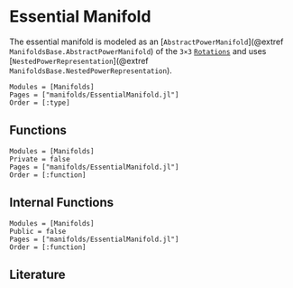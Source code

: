 # Essential Manifold
The essential manifold is modeled as an [`AbstractPowerManifold`](@extref `ManifoldsBase.AbstractPowerManifold`)  of the ``3×3`` [`Rotations`](@ref) and uses [`NestedPowerRepresentation`](@extref `ManifoldsBase.NestedPowerRepresentation`).

```@autodocs
Modules = [Manifolds]
Pages = ["manifolds/EssentialManifold.jl"]
Order = [:type]
```

## Functions
```@autodocs
Modules = [Manifolds]
Private = false
Pages = ["manifolds/EssentialManifold.jl"]
Order = [:function]
```

## Internal Functions
```@autodocs
Modules = [Manifolds]
Public = false
Pages = ["manifolds/EssentialManifold.jl"]
Order = [:function]
```

## Literature